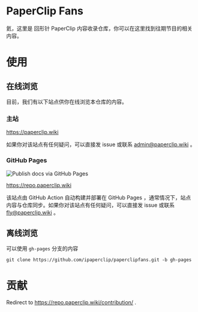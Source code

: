 # PaperClip Fans

氦，这里是 回形针 PaperClip 内容收录仓库，你可以在这里找到往期节目的相关内容。

# 使用

## 在线浏览

目前，我们有以下站点供你在线浏览本仓库的内容。

### 主站

<https://paperclip.wiki>

如果你对该站点有任何疑问，可以直接发 issue 或联系 admin@paperclip.wiki 。

### GitHub Pages

![Publish docs via GitHub Pages](https://github.com/ipaperclip/paperclipfans/workflows/Publish%20docs%20via%20GitHub%20Pages/badge.svg)

<https://repo.paperclip.wiki>

该站点由 GitHub Action 自动构建并部署在 GitHub Pages ，通常情况下，站点内容与仓库同步。如果你对该站点有任何疑问，可以直接发 issue 或联系 fly@paperclip.wiki 。

## 离线浏览

可以使用 `gh-pages` 分支的内容

```
git clone https://github.com/ipaperclip/paperclipfans.git -b gh-pages
```

# 贡献

Redirect to <https://repo.paperclip.wiki/contribution/> .
